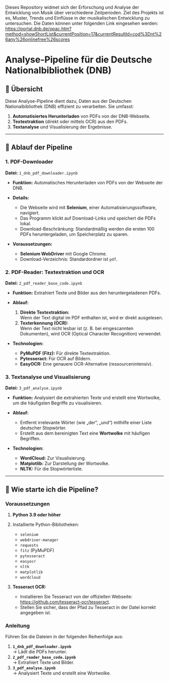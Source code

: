 Dieses Repository widmet sich der Erforschung und Analyse der Entwicklung von Musik über verschiedene Zeitperioden. Ziel des Projekts ist es, Muster, Trends und Einflüsse in der musikalischen Entwicklung zu untersuchen. Die Daten können unter folgenden Link eingesehen werden: https://portal.dnb.de/opac.htm?method=showShortList&currentPosition=17&currentResultId=cod%3Dnt%26any%26onlinefree%26scores

# Analyse-Pipeline für die Deutsche Nationalbibliothek (DNB)

## 🔧 **Übersicht**
Diese Analyse-Pipeline dient dazu, Daten aus der Deutschen Nationalbibliothek (DNB) effizient zu verarbeiten. Sie umfasst:

1. **Automatisiertes Herunterladen** von PDFs von der DNB-Webseite.
2. **Textextraktion** (direkt oder mittels OCR) aus den PDFs.
3. **Textanalyse** und Visualisierung der Ergebnisse.

---

## 🔄 **Ablauf der Pipeline**

### **1. PDF-Downloader**
**Datei:** `1_dnb_pdf_downloader.ipynb`

- **Funktion:**
  Automatisches Herunterladen von PDFs von der Webseite der DNB.

- **Details:**
  - Die Webseite wird mit **Selenium**, einer Automatisierungssoftware, navigiert.
  - Das Programm klickt auf Download-Links und speichert die PDFs lokal.
  - Download-Beschränkung: Standardmäßig werden die ersten 100 PDFs heruntergeladen, um Speicherplatz zu sparen.

- **Voraussetzungen:**
  - **Selenium WebDriver** mit Google Chrome.
  - Download-Verzeichnis: Standardordner ist `pdf`.

### **2. PDF-Reader: Textextraktion und OCR**
**Datei:** `2_pdf_reader_base_code.ipynb`

- **Funktion:**
  Extrahiert Texte und Bilder aus den heruntergeladenen PDFs.

- **Ablauf:**
  1. **Direkte Textextraktion:**  
     Wenn der Text digital im PDF enthalten ist, wird er direkt ausgelesen.
  2. **Texterkennung (OCR):**  
     Wenn der Text nicht lesbar ist (z. B. bei eingescannten Dokumenten), wird OCR (Optical Character Recognition) verwendet.

- **Technologien:**
  - **PyMuPDF (Fitz):** Für direkte Textextraktion.
  - **Pytesseract:** Für OCR auf Bildern.
  - **EasyOCR:** Eine genauere OCR-Alternative (ressourcenintensiv).

### **3. Textanalyse und Visualisierung**
**Datei:** `3_pdf_analyse.ipynb`

- **Funktion:**
  Analysiert die extrahierten Texte und erstellt eine Wortwolke, um die häufigsten Begriffe zu visualisieren.

- **Ablauf:**
  - Entfernt irrelevante Wörter (wie „der“, „und“) mithilfe einer Liste deutscher Stopwörter.
  - Erstellt aus dem bereinigten Text eine **Wortwolke** mit häufigen Begriffen.

- **Technologien:**
  - **WordCloud:** Zur Visualisierung.
  - **Matplotlib:** Zur Darstellung der Wortwolke.
  - **NLTK:** Für die Stopwörterliste.

---

## 🚀 **Wie starte ich die Pipeline?**

### **Voraussetzungen**
1. **Python 3.9 oder höher**
2. Installierte Python-Bibliotheken:
   - `selenium`
   - `webdriver-manager`
   - `requests`
   - `fitz` (PyMuPDF)
   - `pytesseract`
   - `easyocr`
   - `nltk`
   - `matplotlib`
   - `wordcloud`

3. **Tesseract OCR:**
   - Installieren Sie Tesseract von der offiziellen Webseite: <https://github.com/tesseract-ocr/tesseract>.
   - Stellen Sie sicher, dass der Pfad zu Tesseract in der Datei korrekt angegeben ist.

### **Anleitung**
Führen Sie die Dateien in der folgenden Reihenfolge aus:
1. **`1_dnb_pdf_downloader.ipynb`**  
   → Lädt die PDFs herunter.
2. **`2_pdf_reader_base_code.ipynb`**  
   → Extrahiert Texte und Bilder.
3. **`3_pdf_analyse.ipynb`**  
   → Analysiert Texte und erstellt eine Wortwolke.


